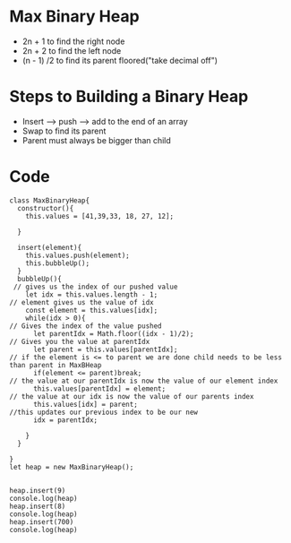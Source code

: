 # Max Binary Heap
- 2n + 1 to find the right node
- 2n + 2 to find the left node
- (n - 1) /2 to find its parent floored("take decimal off")

# Steps to Building a Binary Heap
- Insert --> push --> add to the end of an array
- Swap to find its parent
- Parent must always be bigger than child


# Code 
```
class MaxBinaryHeap{
  constructor(){
    this.values = [41,39,33, 18, 27, 12];
    
  }

  insert(element){
    this.values.push(element);
    this.bubbleUp();
  }
  bubbleUp(){
 // gives us the index of our pushed value
    let idx = this.values.length - 1;
// element gives us the value of idx
    const element = this.values[idx];
    while(idx > 0){
// Gives the index of the value pushed
      let parentIdx = Math.floor((idx - 1)/2);
// Gives you the value at parentIdx
      let parent = this.values[parentIdx];
// if the element is <= to parent we are done child needs to be less than parent in MaxBHeap
      if(element <= parent)break;
// the value at our parentIdx is now the value of our element index
      this.values[parentIdx] = element;
// the value at our idx is now the value of our parents index
      this.values[idx] = parent;
//this updates our previous index to be our new
      idx = parentIdx;
      
    }
  }

}
let heap = new MaxBinaryHeap();


heap.insert(9)
console.log(heap)
heap.insert(8)
console.log(heap)
heap.insert(700)
console.log(heap)

```